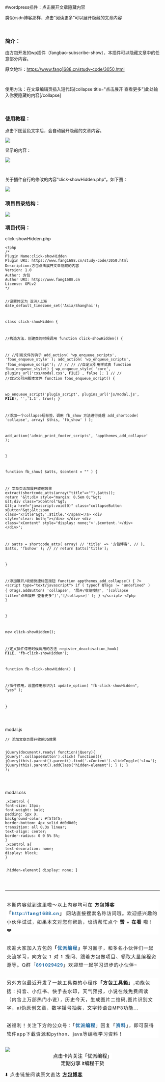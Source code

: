 #wordpress插件：点击展开文章隐藏内容


类似csdn博客那样，点击“阅读更多”可以展开隐藏的文章内容

&nbsp;
<h3 id="L.........">简介：</h3>
由方包开发的wp插件（fangbao-subscribe-show），本插件可以隐藏文章中的任意部分内容。

原文地址：<a href="https://www.fang1688.cn/study-code/3050.html">https://www.fang1688.cn/study-code/3050.html</a>

&nbsp;

<span>使用方法：在文章编辑页插入短代码[collapse title="点击展开 查看更多"]此处输入你要隐藏的内容[/collapse]</span>

&nbsp;
<h3 id="L...............">使用教程：</h3>
点击下图蓝色文字后，会自动展开隐藏的文章内容。

<img src="http://wp.fang1688.cn/wp-content/uploads/2022/05/596de22a00ceb96-22.png" alt="" /><img class="alignnone wp-image-3054 size-full" src="https://www.fang1688.cn/wp-content/uploads/2022/05/Pasted-26.png" />

显示的内容：

<img class="alignnone wp-image-3055 size-full" src="https://www.fang1688.cn/wp-content/uploads/2022/05/Pasted-27.png" />

&nbsp;

关于插件自行的修改的内容“click-showHidden.php”。如下图：

<img class="alignnone wp-image-3052 size-full" src="https://www.fang1688.cn/wp-content/uploads/2022/05/Pasted-24.png" />

<img src="http://wp.fang1688.cn/wp-content/uploads/2022/05/596de22a00ceb96-25.png" alt="" />
<h3 id="L.....................">项目目录结构：</h3>
<img class="alignnone wp-image-3051 size-full" src="https://www.fang1688.cn/wp-content/uploads/2022/05/Pasted-23.png" />
<h3></h3>
<h3>项目代码：</h3>
click-showHidden.php
<div class="hcb_wrap">
<pre class="prism undefined-numbers lang-php" data-lang="PHP"><code>&lt;?php
/*
Plugin Name:click-showHidden
Plugin URI: https://www.fang1688.cn/study-code/3050.html
Description:方包点击展开文章隐藏的内容
Version: 1.0
Author: 方包
Author URI: http://www.fang1688.cn
License: GPLv2
*/

//设置时区为 亚洲/上海
date_default_timezone_set('Asia/Shanghai');

class click-showHidden {



//构造方法，创建类的时候调用
function click-showHidden() {



// //引用文件的钩子
add_action( 'wp_enqueue_scripts', 'fbao_enqueue_style' );
add_action( 'wp_enqueue_scripts', 'fbao_enqueue_script');
//
//
// //自定义引用样式表
function fbao_enqueue_style() {
wp_enqueue_style( 'core', plugins_url('css/modal.css', __FILE__) , false );
}
//
// //自定义引用脚本文件
function fbao_enqueue_script() {

wp_enqueue_script('plugin_script', plugins_url('js/modal.js', __FILE__), '','1.1', true);
}

//添加一个collapse短标签，调用 fb_show 方法进行处理
add_shortcode( 'collapse', array( $this, 'fb_show' ) );

add_action('admin_print_footer_scripts', 'appthemes_add_collapse' );



}

function fb_show( $atts, $content = "" ) {


// 文章页添加展开收缩效果
extract(shortcode_atts(array("title"=&gt;""),$atts));
return '&lt;div style="margin: 0.5em 0;"&gt;
&lt;div class="xControl"&gt;
&lt;a href="javascript:void(0)" class="collapseButton xButton"&gt;&lt;span class="xTitle"&gt;'.$title.'&lt;/span&gt;&lt;/a&gt;
&lt;div style="clear: both;"&gt;&lt;/div&gt;
&lt;/div&gt;
&lt;div class="xContent" style="display: none;"&gt;'.$content.'&lt;/div&gt;
&lt;/div&gt;';



// $atts = shortcode_atts( array(
// 'title' =&gt; '方包博客',
// ), $atts, 'fbshow' );
//
// return $atts['title'];

}


//添加展开/收缩快捷标签按钮
function appthemes_add_collapse() {
?&gt;
&lt;script type="text/javascript"&gt;
if ( typeof QTags != 'undefined' ) {
QTags.addButton( 'collapse', '展开/收缩按钮', '[collapse title="点击展开 查看更多"]','[/collapse]' );
}
&lt;/script&gt;
&lt;?php
}


}

new click-showHidden();

//定义插件停用时候调用的方法
register_deactivation_hook( __FILE__, 'fb-click-showHidden');

function fb-click-showHidden() {

//插件停用，设置停用标识为1
update_option( "fb-click-showHidden", "yes" );

}</code></pre>
</div>
&nbsp;

modal.js
<div class="hcb_wrap">
<pre class="prism undefined-numbers lang-js" data-lang="JavaScript"><code>// 添加文章页展开收缩JS效果


jQuery(document).ready(
function(jQuery){
jQuery('.collapseButton').click(
function(){
jQuery(this).parent().parent().find('.xContent').slideToggle('slow');
jQuery(this).parent().addClass("hidden-element");
}
);
}
);</code></pre>
</div>
&nbsp;

modal.css
<div class="hcb_wrap">
<pre class="prism undefined-numbers lang-css" data-lang="CSS"><code>.xControl {
font-size: 15px;
font-weight: bold;
padding: 5px 0;
background-color: #f5f5f5;
border-bottom: 4px solid #d0d0d0;
transition: all 0.3s linear;
text-align: center;
border-radius: 0 0 5% 5%;
}
.xControl a{
text-decoration: none;
display: block;
}

.hidden-element{
display: none;
}</code></pre>
</div>
&nbsp;



<hr style="border-style: solid; border-width: 1px 0 0; border-color: rgba(0,0,0,0.1); -webkit-transform-origin: 0 0; -webkit-transform: scale(1, 0.5); transform-origin: 0 0; transform: scale(1, 0.5);" />
<p style="line-height: 1.8em; orphans: 4; font-size: 15px; letter-spacing: 0.1em; white-space: pre-wrap; caret-color: #333333; font-family: 'Helvetica Neue', Helvetica, Arial, sans-serif; text-align: start; background-color: #ffffff; margin: 2em 5px !important;">本期内容就到这里啦～以上内容均可在 <strong>方包博客<span style="font-family: 'Helvetica Neue', Helvetica, Arial, sans-serif; font-size: 15px; letter-spacing: 1.5px; orphans: 4; text-align: start; white-space: pre-wrap; caret-color: #333333; background-color: #ffffff;">「<span style="color: #226ba3;">http://fang1688.cn</span></span><span style="font-family: 'Helvetica Neue', Helvetica, Arial, sans-serif; font-size: 15px; letter-spacing: 1.5px; orphans: 4; text-align: start; white-space: pre-wrap; caret-color: #333333; background-color: #ffffff;">」</span></strong> 网站直接搜索名称访问哦。<span style="letter-spacing: 0.1em;">欢迎感兴趣的小伙伴试试，如果本文对您有帮助，也请帮忙点个<strong> 赞 + 在看 </strong>啦！</span><span style="color: #4a4a4a; font-family: Optima-Regular, Optima, PingFangSC-light, PingFangTC-light, 'PingFang SC', Cambria, Cochin, Georgia, Times, 'Times New Roman', serif; font-size: 16px; letter-spacing: 0.544px;">❤️</span></p>
<p style="line-height: 1.8em; orphans: 4; font-size: 15px; letter-spacing: 0.1em; white-space: pre-wrap; caret-color: #333333; font-family: 'Helvetica Neue', Helvetica, Arial, sans-serif; text-align: start; background-color: #ffffff; margin: 2em 5px !important;">欢迎大家加入方包的<strong><span style="font-family: 'Helvetica Neue', Helvetica, Arial, sans-serif; font-size: 15px; letter-spacing: 1.5px; orphans: 4; text-align: start; white-space: pre-wrap; caret-color: #333333; background-color: #ffffff;">「<span style="color: #226ba3;"><strong>优派编程</strong></span></span><span style="font-family: 'Helvetica Neue', Helvetica, Arial, sans-serif; font-size: 15px; letter-spacing: 1.5px; orphans: 4; text-align: start; white-space: pre-wrap; caret-color: #333333; background-color: #ffffff;">」</span></strong>学习圈子，和多名小伙伴们一起交流学习，向方包 1 对 1 提问、跟着方包做项目、领取大量编程资源等。Q群<span style="font-family: 'Helvetica Neue', Helvetica, Arial, sans-serif; font-size: 15px; letter-spacing: 1.5px; orphans: 4; text-align: start; white-space: pre-wrap; caret-color: #333333; background-color: #ffffff;">「</span><strong style="font-family: 'Helvetica Neue', Helvetica, Arial, sans-serif; font-size: 15px; letter-spacing: 1.5px; orphans: 4; text-align: start; white-space: pre-wrap; caret-color: #333333; background-color: #ffffff; color: #226ba3;"><span style="font-family: 'Helvetica Neue', Helvetica, Arial, sans-serif; font-size: 15px; letter-spacing: 1.5px; orphans: 4; text-align: start; white-space: pre-wrap; caret-color: #333333; background-color: #ffffff;">89</span><span style="font-family: 'Helvetica Neue', Helvetica, Arial, sans-serif; font-size: 15px; letter-spacing: 1.5px; orphans: 4; text-align: start; white-space: pre-wrap; caret-color: #333333; background-color: #ffffff;">1029429</span></strong><span style="font-family: 'Helvetica Neue', Helvetica, Arial, sans-serif; font-size: 15px; letter-spacing: 1.5px; orphans: 4; text-align: start; white-space: pre-wrap; caret-color: #333333; background-color: #ffffff;">」</span><span style="font-family: 'Helvetica Neue', Helvetica, Arial, sans-serif; font-size: 15px; letter-spacing: 1.5px; orphans: 4; text-align: start; white-space: pre-wrap; caret-color: #333333; background-color: #ffffff;">欢迎想一起学习</span><span style="font-family: 'Helvetica Neue', Helvetica, Arial, sans-serif; font-size: 15px; letter-spacing: 1.5px; orphans: 4; text-align: start; white-space: pre-wrap; caret-color: #333333; background-color: #ffffff;">进步的小伙伴~</span></p>
<p style="line-height: 1.8em; orphans: 4; font-size: 15px; letter-spacing: 0.1em; white-space: pre-wrap; caret-color: #333333; font-family: 'Helvetica Neue', Helvetica, Arial, sans-serif; text-align: start; background-color: #ffffff; margin: 2em 5px !important;"><span style="font-family: 'Helvetica Neue', Helvetica, Arial, sans-serif; font-size: 15px; letter-spacing: 1.5px; orphans: 4; text-align: start; white-space: pre-wrap; caret-color: #333333; background-color: #ffffff;"><span style="font-family: 'Helvetica Neue', Helvetica, Arial, sans-serif; font-size: 15px; letter-spacing: 1.5px; orphans: 4; text-align: start; white-space: pre-wrap; caret-color: #333333; background-color: #ffffff;">另外方包最近开发了一款工具类的小程序</span><strong style="font-family: 'Helvetica Neue', Helvetica, Arial, sans-serif; font-size: 15px; letter-spacing: 1.5px; orphans: 4; text-align: start; white-space: pre-wrap; caret-color: #333333; background-color: #ffffff;">「<span style="color: #226ba3;"><a class="weapp_text_link js_weapp_entry" style="font-size: 15px;" data-miniprogram-appid="wx56a60c28e8dead55" data-miniprogram-path="pages/index/index" data-miniprogram-nickname="方包工具箱" data-miniprogram-type="text" data-miniprogram-servicetype="">方包工具箱</a></span>」,</strong><span style="font-family: 'Helvetica Neue', Helvetica, Arial, sans-serif; font-size: 15px; letter-spacing: 1.5px; orphans: 4; text-align: start; white-space: pre-wrap; caret-color: #333333; background-color: #ffffff;">功能包括：</span><span style="font-family: 'Helvetica Neue', Helvetica, Arial, sans-serif; font-size: 15px; letter-spacing: 1.5px; orphans: 4; text-align: start; white-space: pre-wrap; caret-color: #333333; background-color: #ffffff;">抖音、小红书、快手去水印，天气预报，小说在线免费阅读（内含上万部热门小说），历史今天，生成图片二维码,图片识别文字，ai伪原创文章，数字摇号抽奖，文字转语音MP3功能...</span></span></p>

<section style="line-height: 1.8em; orphans: 4; font-size: 15px; letter-spacing: 0.1em; white-space: pre-wrap; caret-color: #333333; font-family: 'Helvetica Neue', Helvetica, Arial, sans-serif; text-align: start; background-color: #ffffff; margin: 2em 5px !important;">送福利！关注下方的公众号：<span style="font-family: 'Helvetica Neue', Helvetica, Arial, sans-serif; font-size: 15px; letter-spacing: 1.5px; orphans: 4; text-align: start; white-space: pre-wrap; caret-color: #333333; background-color: #ffffff;">「<span style="color: #226ba3;"><strong>优派编程</strong></span></span><span style="font-family: 'Helvetica Neue', Helvetica, Arial, sans-serif; font-size: 15px; letter-spacing: 1.5px; orphans: 4; text-align: start; white-space: pre-wrap; caret-color: #333333; background-color: #ffffff;">」</span>回复<span style="font-family: 'Helvetica Neue', Helvetica, Arial, sans-serif; font-size: 15px; letter-spacing: 1.5px; orphans: 4; text-align: start; white-space: pre-wrap; caret-color: #333333; background-color: #ffffff;">「<span style="color: #226ba3;"><strong>资料</strong></span></span><span style="font-family: 'Helvetica Neue', Helvetica, Arial, sans-serif; font-size: 15px; letter-spacing: 1.5px; orphans: 4; text-align: start; white-space: pre-wrap; caret-color: #333333; background-color: #ffffff;">」</span>，即可获得软件app下载资源和python、java等编程学习资料！</section>
<p style="white-space: normal; margin-bottom: 0em;"><img class="aligncenter" src="https://www.fang1688.cn/wp-content/uploads/2022/04/frc-c379e5f1445ab0934f8c5697c29010aa.png" /></p>

<section style="letter-spacing: 0.544px; white-space: normal; caret-color: rgba(0, 0, 0, 0); outline: 0px; text-align: center;"><strong style="outline: 0px; text-align: justify;"><span style="outline: 0px; font-size: 14px;">   </span></strong></section><section style="text-align: center;"><span style="color: #000000; font-family: Roboto, Oxygen, Ubuntu, Cantarell, PingFangSC-light, PingFangTC-light, 'Open Sans', 'Helvetica Neue', 'sans-serif'; font-size: 16px; text-align: center; background-color: #ffffff;">点击卡片关注「优派编程」</span><br style="color: #000000; font-family: Roboto, Oxygen, Ubuntu, Cantarell, PingFangSC-light, PingFangTC-light, 'Open Sans', 'Helvetica Neue', 'sans-serif'; font-size: 16px; text-align: center; white-space: normal;" /><span style="color: #000000; font-family: Roboto, Oxygen, Ubuntu, Cantarell, PingFangSC-light, PingFangTC-light, 'Open Sans', 'Helvetica Neue', 'sans-serif'; font-size: 16px; text-align: center; background-color: #ffffff;">定期分享 it编程干货</span></section><section class="mp_profile_iframe_wrp"></section>
<p style="text-align: left;"><span style="display: none; line-height: 0px;">‍</span><span style="display: none; line-height: 0px;">‍</span><span style="display: none; line-height: 0px;">‍</span> <span style="font-family: 'Helvetica Neue', Helvetica, Arial, sans-serif; font-size: 15px; letter-spacing: 1.5px; orphans: 4; text-align: start; white-space: pre-wrap; caret-color: #333333; background-color: #ffffff;">⬇️ 点击链接阅读原文直达 </span><a href="http://www.fang1688.cn"><strong style="font-family: 'Helvetica Neue', Helvetica, Arial, sans-serif; font-size: 15px; letter-spacing: 1.5px; orphans: 4; text-align: start; white-space: pre-wrap; caret-color: #333333; background-color: #ffffff;">方包博客</strong></a></p>